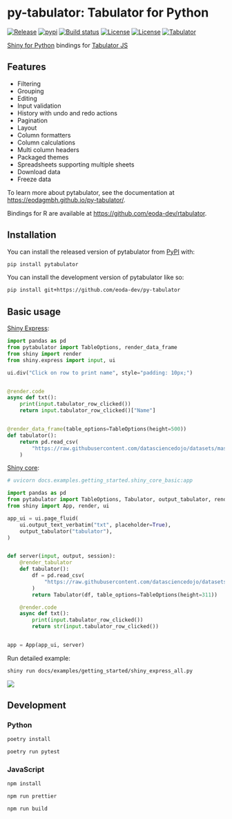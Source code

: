 # py-tabulator: Tabulator for Python

[![Release](https://img.shields.io/github/v/release/eoda-dev/py-tabulator)](https://img.shields.io/github/v/release/eoda-dev/py-tabulator)
[![pypi](https://img.shields.io/pypi/v/pytabulator.svg)](https://pypi.python.org/pypi/pytabulator)
[![Build status](https://img.shields.io/github/actions/workflow/status/eoda-dev/py-tabulator/pytest.yml?branch=main)](https://img.shields.io/github/actions/workflow/status/eoda-dev/py-tabulator/pytest.yml?branch=main)
[![License](https://img.shields.io/github/license/eoda-dev/py-tabulator)](https://img.shields.io/github/license/eoda-dev/py-tabulator)
[![License](https://img.shields.io/github/license/eoda-dev/py-maplibregl)](https://img.shields.io/github/license/eoda-dev/py-maplibregl)
[![Tabulator](https://img.shields.io/badge/Tabulator-v6.2.1-blue.svg)](https://github.com/olifolkerd/tabulator/releases/tag/6.2.1)

[Shiny for Python](https://shiny.posit.co/py/) bindings for [Tabulator JS](https://tabulator.info/)

## Features

* Filtering
* Grouping
* Editing
* Input validation
* History with undo and redo actions
* Pagination
* Layout
* Column formatters
* Column calculations
* Multi column headers
* Packaged themes
* Spreadsheets supporting multiple sheets
* Download data
* Freeze data

To learn more about pytabulator, see the documentation at https://eodagmbh.github.io/py-tabulator/.

Bindings for R are available at https://github.com/eoda-dev/rtabulator.

## Installation

You can install the released version of pytabulator from [PyPI](https://pypi.org/) with:

```bash
pip install pytabulator
```

You can install the development version of pytabulator like so:

```bash
pip install git+https://github.com/eoda-dev/py-tabulator
```

## Basic usage

[Shiny Express](https://shiny.posit.co/blog/posts/shiny-express/):

```python
import pandas as pd
from pytabulator import TableOptions, render_data_frame
from shiny import render
from shiny.express import input, ui

ui.div("Click on row to print name", style="padding: 10px;")


@render.code
async def txt():
    print(input.tabulator_row_clicked())
    return input.tabulator_row_clicked()["Name"]


@render_data_frame(table_options=TableOptions(height=500))
def tabulator():
    return pd.read_csv(
        "https://raw.githubusercontent.com/datasciencedojo/datasets/master/titanic.csv"
    )
```

[Shiny core](https://shiny.posit.co/py/):

```python
# uvicorn docs.examples.getting_started.shiny_core_basic:app

import pandas as pd
from pytabulator import TableOptions, Tabulator, output_tabulator, render_tabulator
from shiny import App, render, ui

app_ui = ui.page_fluid(
    ui.output_text_verbatim("txt", placeholder=True),
    output_tabulator("tabulator"),
)


def server(input, output, session):
    @render_tabulator
    def tabulator():
        df = pd.read_csv(
            "https://raw.githubusercontent.com/datasciencedojo/datasets/master/titanic.csv"
        )
        return Tabulator(df, table_options=TableOptions(height=311))

    @render.code
    async def txt():
        print(input.tabulator_row_clicked())
        return str(input.tabulator_row_clicked())


app = App(app_ui, server)
```

Run detailed example:

```bash
shiny run docs/examples/getting_started/shiny_express_all.py
```

![](docs/images/shiny-express-detailed-example.png)

## Development

### Python

```bash
poetry install

poetry run pytest
```

### JavaScript

```bash
npm install

npm run prettier

npm run build
```

